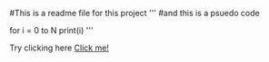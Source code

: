 #This is a readme file for this project
'''
#and this is a psuedo code

for i = 0 to N
    print(i)
'''

Try clicking here [Click me!](www.google.com)